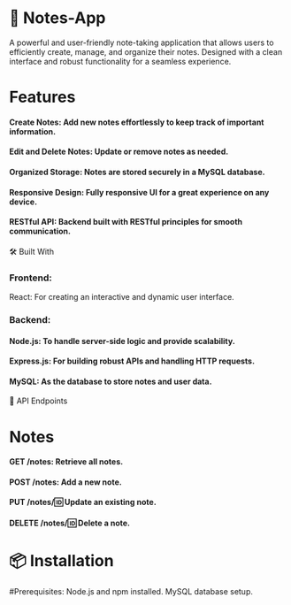 # 📒 Notes-App
A powerful and user-friendly note-taking application that allows users to efficiently create, manage, and organize their notes. Designed with a clean interface and robust functionality for a seamless experience.

# Features
#### Create Notes: Add new notes effortlessly to keep track of important information.
#### Edit and Delete Notes: Update or remove notes as needed.
#### Organized Storage: Notes are stored securely in a MySQL database.
#### Responsive Design: Fully responsive UI for a great experience on any device.
#### RESTful API: Backend built with RESTful principles for smooth communication.
🛠️ Built With
### Frontend:
React: For creating an interactive and dynamic user interface.
###  Backend:
#### Node.js: To handle server-side logic and provide scalability.
#### Express.js: For building robust APIs and handling HTTP requests.
#### MySQL: As the database to store notes and user data.
📡 API Endpoints
# Notes
#### GET /notes: Retrieve all notes.
#### POST /notes: Add a new note.
#### PUT /notes/:id: Update an existing note.
#### DELETE /notes/:id: Delete a note.
# 📦 Installation
#Prerequisites:
Node.js and npm installed.
MySQL database setup.
